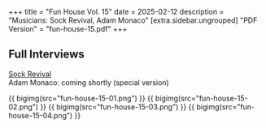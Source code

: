 +++
title = "Fun House Vol. 15"
date = 2025-02-12
description = "Musicians: Sock Revival, Adam Monaco"
[extra.sidebar.ungrouped]
"PDF Version" = "fun-house-15.pdf"
+++

## Full Interviews
[Sock Revival](https://www.youtube.com/watch?v=9AhHlQR5vaE)<br>
Adam Monaco: coming shortly (special version)

{{ bigimg(src="fun-house-15-01.png") }}
{{ bigimg(src="fun-house-15-02.png") }}
{{ bigimg(src="fun-house-15-03.png") }}
{{ bigimg(src="fun-house-15-04.png") }}
